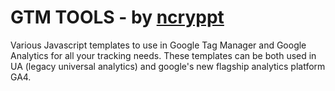 # GTM TOOLS - by [ncryppt](https://twitter.com/ncryppt)

Various Javascript templates to use in Google Tag Manager and Google Analytics for all your tracking needs. These templates can be both used in UA (legacy universal analytics) and google's new flagship analytics platform GA4. 
